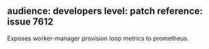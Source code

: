 audience: developers
level: patch
reference: issue 7612
---

Exposes worker-manager provision loop metrics to prometheus.
